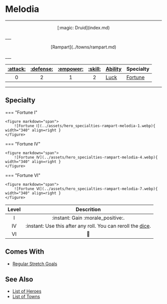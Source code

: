 # Melodia

___
<p style="text-align: center;" markdown>[:magic: Druid](index.md)</p>
___
<p style="text-align: center;" markdown>[Rampart](../towns/rampart.md)</p>
___

| [:attack:](../statistics/attack.md) | [:defense:](../statistics/defense.md) | [:empower:](../statistics/power.md) | [:skill:](../statistics/knowledge.md) | [Ability](../abilities/index.md) | Specialty |
| :---: | :---: | :---: | :---: | :--- | :--- |
| 0 | 2 | 1 | 2 | [Luck](../abilities/luck.md) | [Fortune](#specialty) |

___


## Specialty

=== "Fortune Ⅰ"

    <figure markdown="span">
        ![Fortune Ⅰ](../assets/hero_specialties-rampart-melodia-1.webp){ width="340" align=right }
    </figure>

=== "Fortune Ⅳ"

    <figure markdown="span">
        ![Fortune Ⅳ](../assets/hero_specialties-rampart-melodia-4.webp){ width="340" align=right }
    </figure>

=== "Fortune Ⅵ"

    <figure markdown="span">
        ![Fortune Ⅵ](../assets/hero_specialties-rampart-melodia-7.webp){ width="340" align=right }
    </figure>


| Level | Descrition |
| :---: | :---: |
| Ⅰ | :instant: Gain :morale_positive:. |
| Ⅳ | :instant: Use this after any roll. You can reroll the [dice](../dice.md). |
| Ⅵ | 🚧 |


## Comes With

- [Regular Stretch Goals](../content.md)


## See Also

- [List of Heroes](index.md)
- [List of Towns](../towns/index.md)

